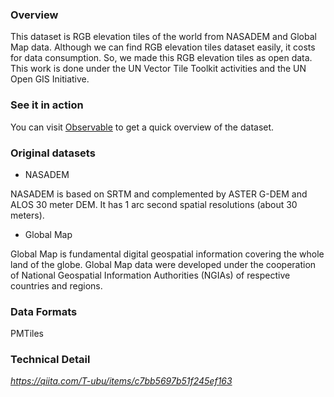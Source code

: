 ### Overview

This dataset is RGB elevation tiles of the world from NASADEM and Global Map data. Although we can find RGB elevation tiles dataset easily, it costs for data consumption. So, we made this RGB elevation tiles as open data. This work is done under the UN Vector Tile Toolkit activities and the UN Open GIS Initiative. 

### See it in action

You can visit [Observable](https://observablehq.com/d/652ef8ca26776146) to get a quick overview of the dataset.

### Original datasets

- NASADEM

NASADEM is based on SRTM and complemented by ASTER G-DEM and ALOS 30 meter DEM. It has 1 arc second spatial resolutions (about 30 meters).

- Global Map

Global Map is fundamental digital geospatial information covering the whole land of the globe. Global Map data were developed under the cooperation of National Geospatial Information Authorities (NGIAs) of respective countries and regions.

### Data Formats

PMTiles

### Technical Detail

*https://qiita.com/T-ubu/items/c7bb5697b51f245ef163*
